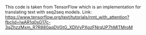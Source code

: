 This code is taken from TensorFlow which is an implementation for translating text with seq2seq models.
Link: https://www.tensorflow.org/text/tutorials/nmt_with_attention?fbclid=IwAR1q0sG17c-3qZhzzMxm_R7R880aqDVGtG_XDlVyPXgzFNrqUP7hMlTMroM

